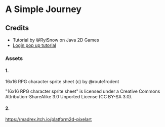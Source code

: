 # A Simple Journey


## Credits
- Tutorial by @RyiSnow on Java 2D Games
- [Login pop up tutorial](https://www.zentut.com/java-swing/simple-login-dialog/)

### Assets

#### 1.
16x16 RPG character sprite sheet (c) by @route1rodent

"16x16 RPG character sprite sheet" is licensed under a
Creative Commons Attribution-ShareAlike 3.0 Unported License (CC BY-SA 3.0).

#### 2.
https://madrex.itch.io/platform2d-pixelart